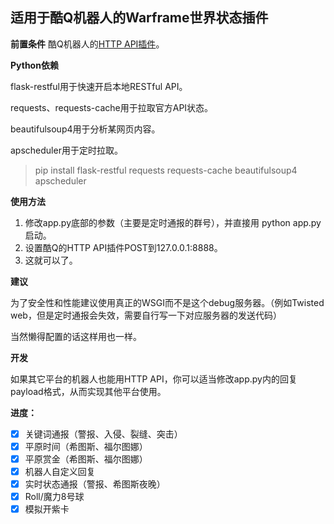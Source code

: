 适用于酷Q机器人的Warframe世界状态插件
---
**前置条件**
酷Q机器人的[HTTP API插件](https://github.com/richardchien/coolq-http-api)。

**Python依赖**

flask-restful用于快速开启本地RESTful API。

requests、requests-cache用于拉取官方API状态。

beautifulsoup4用于分析某网页内容。

apscheduler用于定时拉取。
> pip install flask-restful requests requests-cache beautifulsoup4 apscheduler

**使用方法**

1. 修改app.py底部的参数（主要是定时通报的群号），并直接用 python app.py 启动。
2. 设置酷Q的HTTP API插件POST到127.0.0.1:8888。
3. 这就可以了。

**建议**

为了安全性和性能建议使用真正的WSGI而不是这个debug服务器。（例如Twisted web，但是定时通报会失效，需要自行写一下对应服务器的发送代码）

当然懒得配置的话这样用也一样。

**开发**

如果其它平台的机器人也能用HTTP API，你可以适当修改app.py内的回复payload格式，从而实现其他平台使用。

**进度：**
- [x] 关键词通报（警报、入侵、裂缝、突击）
- [x] 平原时间（希图斯、福尔图娜）
- [x] 平原赏金（希图斯、福尔图娜）
- [x] 机器人自定义回复
- [x] 实时状态通报（警报、希图斯夜晚）
- [x] Roll/魔力8号球
- [x] 模拟开紫卡
